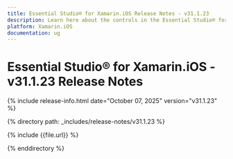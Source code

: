 ```yaml
---
title: Essential Studio® for Xamarin.iOS Release Notes - v31.1.23
description: Learn here about the controls in the Essential Studio® for Xamarin.iOS Weekly Nuget Release - Release Notes - v31.1.23
platform: Xamarin.iOS
documentation: ug
---
```


# Essential Studio® for Xamarin.iOS - v31.1.23 Release Notes

{% include release-info.html date="October 07, 2025"  version="v31.1.23" %}

{% directory path: _includes/release-notes/v31.1.23 %}

{% include {{file.url}} %}

{% enddirectory %}